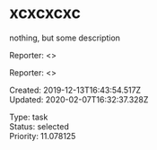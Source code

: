 # xcxcxcxc

nothing, but some description

Reporter:  <>

Reporter:  <>

Created: 2019-12-13T16:43:54.517Z  
Updated: 2020-02-07T16:32:37.328Z

Type: task  
Status: selected  
Priority: 11.078125
